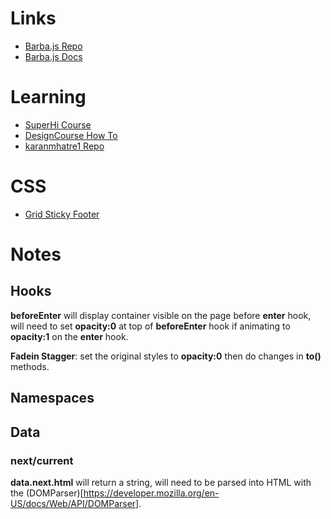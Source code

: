 # Links

- [Barba.js Repo](https://github.com/barbajs/barba)
- [Barba.js Docs](https://barba.js.org/docs/getstarted/intro/)


# Learning

- [SuperHi Course](https://www.superhi.com/courses/smooth-page-transitions-effects)
- [DesignCourse How To](https://www.youtube.com/watch?v=aMucZErEdZg)
- [karanmhatre1 Repo](https://github.com/karanmhatre1/barba-page-transition-example)



# CSS

- [Grid Sticky Footer](https://dev.to/niorad/keeping-the-footer-at-the-bottom-with-css-grid-15mf)



# Notes

## Hooks

**beforeEnter** will display container visible on the page before **enter** hook, will need to set **opacity:0** at top of **beforeEnter** hook if animating to **opacity:1** on the **enter** hook.

**Fadein Stagger**: set the original styles to **opacity:0** then do changes in **to()** methods.

## Namespaces


## Data

### next/current

**data.next.html** will return a string, will need to be parsed into HTML with the (DOMParser)[https://developer.mozilla.org/en-US/docs/Web/API/DOMParser].
